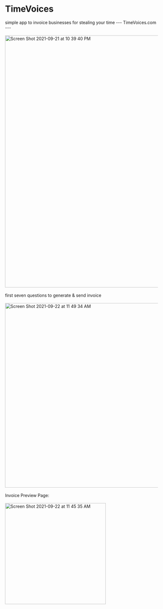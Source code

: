 # TimeVoices
simple app to invoice businesses for stealing your time --- TimeVoices.com  ---
<br></br>
<img width="828" alt="Screen Shot 2021-09-21 at 10 39 40 PM" src="https://user-images.githubusercontent.com/45616838/134284920-c5109889-aed6-4e68-9320-7e953436ab03.png">
<br></br>
first seven questions to generate & send invoice 
<br></br>
<img width="606" alt="Screen Shot 2021-09-22 at 11 49 34 AM" src="https://user-images.githubusercontent.com/45616838/134395505-4cad88aa-604c-4cc7-b4c1-e7120573e670.png">
<br></br>
Invoice Preview Page:
<br></br>
<img width="332" alt="Screen Shot 2021-09-22 at 11 45 35 AM" src="https://user-images.githubusercontent.com/45616838/134394928-b465a528-f669-45be-8801-32993140db50.png">
<br></br>
